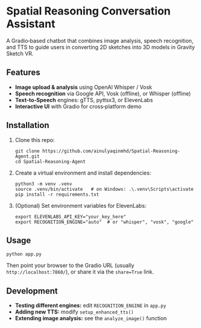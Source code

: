 # Spatial Reasoning Conversation Assistant

A Gradio‐based chatbot that combines image analysis, speech recognition, and TTS to guide users in converting 2D sketches into 3D models in Gravity Sketch VR.

## Features

- **Image upload & analysis** using OpenAI Whisper / Vosk
- **Speech recognition** via Google API, Vosk (offline), or Whisper (offline)
- **Text‐to‐Speech** engines: gTTS, pyttsx3, or ElevenLabs
- **Interactive UI** with Gradio for cross‐platform demo

## Installation

1. Clone this repo:
   ```
   git clone https://github.com/ainulyaqinmhd/Spatial-Reasoning-Agent.git
   cd Spatial-Reasoning-Agent
   ````

2. Create a virtual environment and install dependencies:

   ```
   python3 -m venv .venv
   source .venv/bin/activate   # on Windows: .\.venv\Scripts\activate
   pip install -r requirements.txt
   ```

3. (Optional) Set environment variables for ElevenLabs:

   ```
   export ELEVENLABS_API_KEY="your_key_here"
   export RECOGNITION_ENGINE="auto"  # or "whisper", "vosk", "google"
   ```

## Usage

```
python app.py
```

Then point your browser to the Gradio URL (usually `http://localhost:7860/`), or share it via the `share=True` link.

## Development

* **Testing different engines:** edit `RECOGNITION_ENGINE` in `app.py`
* **Adding new TTS:** modify `setup_enhanced_tts()`
* **Extending image analysis:** see the `analyze_image()` function
